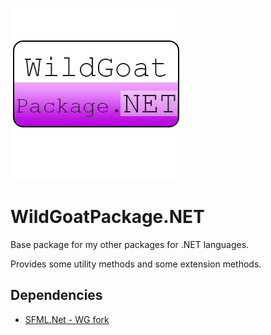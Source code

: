 ![logo](https://github.com/WildGoat07/WildGoatPackage.NET/blob/master/logo.png)

# WildGoatPackage.NET

Base package for my other packages for .NET languages.

Provides some utility methods and some extension methods.

## Dependencies

* [SFML.Net - WG fork](https://github.com/WildGoat07/SFML.Net)
